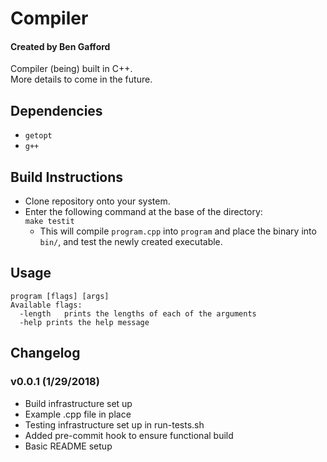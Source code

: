 # Compiler
#### Created by Ben Gafford
Compiler (being) built in C++.  
More details to come in the future.  

## Dependencies
* `getopt`
* `g++`

## Build Instructions
* Clone repository onto your system.
* Enter the following command at the base of the directory:  
    `make testit`  
     * This will compile `program.cpp` into `program` and place the binary into `bin/`, and test the newly created executable.  
## Usage 
```
program [flags] [args]  
Available flags:  
  -length	prints the lengths of each of the arguments  
  -help	prints the help message
``` 

## Changelog
### v0.0.1 (1/29/2018)
* Build infrastructure set up
* Example .cpp file in place
* Testing infrastructure set up in run-tests.sh
* Added pre-commit hook to ensure functional build
* Basic README setup


